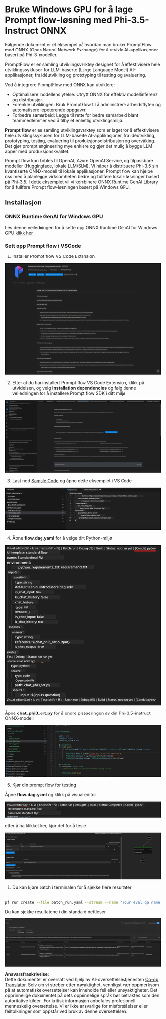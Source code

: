<!--
CO_OP_TRANSLATOR_METADATA:
{
  "original_hash": "92e7dac1e5af0dd7c94170fdaf6860fe",
  "translation_date": "2025-05-09T18:53:29+00:00",
  "source_file": "md/02.Application/01.TextAndChat/Phi3/UsingPromptFlowWithONNX.md",
  "language_code": "no"
}
-->
# Bruke Windows GPU for å lage Prompt flow-løsning med Phi-3.5-Instruct ONNX

Følgende dokument er et eksempel på hvordan man bruker PromptFlow med ONNX (Open Neural Network Exchange) for å utvikle AI-applikasjoner basert på Phi-3-modeller.

PromptFlow er en samling utviklingsverktøy designet for å effektivisere hele utviklingssyklusen for LLM-baserte (Large Language Model) AI-applikasjoner, fra idéutvikling og prototyping til testing og evaluering.

Ved å integrere PromptFlow med ONNX kan utviklere:

- Optimalisere modellens ytelse: Utnytt ONNX for effektiv modellinferenz og distribusjon.
- Forenkle utviklingen: Bruk PromptFlow til å administrere arbeidsflyten og automatisere repeterende oppgaver.
- Forbedre samarbeid: Legge til rette for bedre samarbeid blant teammedlemmer ved å tilby et enhetlig utviklingsmiljø.

**Prompt flow** er en samling utviklingsverktøy som er laget for å effektivisere hele utviklingssyklusen for LLM-baserte AI-applikasjoner, fra idéutvikling, prototyping, testing, evaluering til produksjonsdistribusjon og overvåking. Det gjør prompt engineering mye enklere og gjør det mulig å bygge LLM-apper med produksjonskvalitet.

Prompt flow kan kobles til OpenAI, Azure OpenAI Service, og tilpassbare modeller (Huggingface, lokale LLM/SLM). Vi håper å distribuere Phi-3.5 sin kvantiserte ONNX-modell til lokale applikasjoner. Prompt flow kan hjelpe oss med å planlegge virksomheten bedre og fullføre lokale løsninger basert på Phi-3.5. I dette eksemplet vil vi kombinere ONNX Runtime GenAI Library for å fullføre Prompt flow-løsningen basert på Windows GPU.

## **Installasjon**

### **ONNX Runtime GenAI for Windows GPU**

Les denne veiledningen for å sette opp ONNX Runtime GenAI for Windows GPU [klikk her](./ORTWindowGPUGuideline.md)

### **Sett opp Prompt flow i VSCode**

1. Installer Prompt flow VS Code Extension

![pfvscode](../../../../../../translated_images/pfvscode.79f42ae5dd93ed35c19d6d978ae75831fef40e0b8440ee48b893b5a0597d2260.no.png)

2. Etter at du har installert Prompt flow VS Code Extension, klikk på utvidelsen, og velg **Installation dependencies** og følg denne veiledningen for å installere Prompt flow SDK i ditt miljø

![pfsetup](../../../../../../translated_images/pfsetup.0c82d99c7760aac29833b37faf4329e67e22279b1c5f37a73724dfa9ebaa32ee.no.png)

3. Last ned [Sample Code](../../../../../../code/09.UpdateSamples/Aug/pf/onnx_inference_pf) og åpne dette eksemplet i VS Code

![pfsample](../../../../../../translated_images/pfsample.7bf40b133a558d86356dd6bc0e480bad2659d9c5364823dae9b3e6784e6f2d25.no.png)

4. Åpne **flow.dag.yaml** for å velge ditt Python-miljø

![pfdag](../../../../../../translated_images/pfdag.c5eb356fa3a96178cd594de9a5da921c4bbe646a9946f32aa20d344ccbeb51a0.no.png)

   Åpne **chat_phi3_ort.py** for å endre plasseringen av din Phi-3.5-instruct ONNX-modell

![pfphi](../../../../../../translated_images/pfphi.fff4b0afea47c92c8481174dbf3092823906fca5b717fc642f78947c3e5bbb39.no.png)

5. Kjør din prompt flow for testing

Åpne **flow.dag.yaml** og klikk på visual editor

![pfv](../../../../../../translated_images/pfv.7af6ecd65784a98558b344ba69b5ba6233876823fb435f163e916a632394fc1e.no.png)

etter å ha klikket her, kjør det for å teste

![pfflow](../../../../../../translated_images/pfflow.9697e0fda67794bb0cf4b78d52e6f5a42002eec935bc2519933064afbbdd34f0.no.png)

1. Du kan kjøre batch i terminalen for å sjekke flere resultater


```bash

pf run create --file batch_run.yaml --stream --name 'Your eval qa name'    

```

Du kan sjekke resultatene i din standard nettleser


![pfresult](../../../../../../translated_images/pfresult.972eb57dd5bec646e1aa01148991ba8959897efea396e42cf9d7df259444878d.no.png)

**Ansvarsfraskrivelse**:  
Dette dokumentet er oversatt ved hjelp av AI-oversettelsestjenesten [Co-op Translator](https://github.com/Azure/co-op-translator). Selv om vi streber etter nøyaktighet, vennligst vær oppmerksom på at automatiske oversettelser kan inneholde feil eller unøyaktigheter. Det opprinnelige dokumentet på dets opprinnelige språk bør betraktes som den autoritative kilden. For kritisk informasjon anbefales profesjonell menneskelig oversettelse. Vi er ikke ansvarlige for misforståelser eller feiltolkninger som oppstår ved bruk av denne oversettelsen.